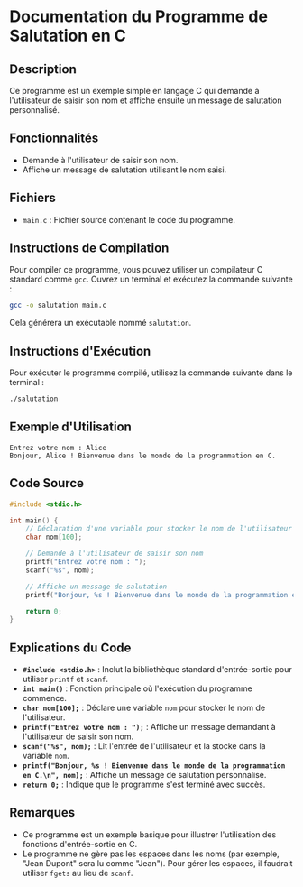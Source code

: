

# Documentation du Programme de Salutation en C

## Description

Ce programme est un exemple simple en langage C qui demande à l'utilisateur de saisir son nom et affiche ensuite un message de salutation personnalisé.

## Fonctionnalités

- Demande à l'utilisateur de saisir son nom.
- Affiche un message de salutation utilisant le nom saisi.

## Fichiers

- `main.c` : Fichier source contenant le code du programme.

## Instructions de Compilation

Pour compiler ce programme, vous pouvez utiliser un compilateur C standard comme `gcc`. Ouvrez un terminal et exécutez la commande suivante :

```bash
gcc -o salutation main.c
```

Cela générera un exécutable nommé `salutation`.

## Instructions d'Exécution

Pour exécuter le programme compilé, utilisez la commande suivante dans le terminal :

```bash
./salutation
```

## Exemple d'Utilisation

```
Entrez votre nom : Alice
Bonjour, Alice ! Bienvenue dans le monde de la programmation en C.
```

## Code Source

```c
#include <stdio.h>

int main() {
    // Déclaration d'une variable pour stocker le nom de l'utilisateur
    char nom[100];

    // Demande à l'utilisateur de saisir son nom
    printf("Entrez votre nom : ");
    scanf("%s", nom);

    // Affiche un message de salutation
    printf("Bonjour, %s ! Bienvenue dans le monde de la programmation en C.\n", nom);

    return 0;
}
```

## Explications du Code

- **`#include <stdio.h>`** : Inclut la bibliothèque standard d'entrée-sortie pour utiliser `printf` et `scanf`.
- **`int main()`** : Fonction principale où l'exécution du programme commence.
- **`char nom[100];`** : Déclare une variable `nom` pour stocker le nom de l'utilisateur.
- **`printf("Entrez votre nom : ");`** : Affiche un message demandant à l'utilisateur de saisir son nom.
- **`scanf("%s", nom);`** : Lit l'entrée de l'utilisateur et la stocke dans la variable `nom`.
- **`printf("Bonjour, %s ! Bienvenue dans le monde de la programmation en C.\n", nom);`** : Affiche un message de salutation personnalisé.
- **`return 0;`** : Indique que le programme s'est terminé avec succès.

## Remarques

- Ce programme est un exemple basique pour illustrer l'utilisation des fonctions d'entrée-sortie en C.
- Le programme ne gère pas les espaces dans les noms (par exemple, "Jean Dupont" sera lu comme "Jean"). Pour gérer les espaces, il faudrait utiliser `fgets` au lieu de `scanf`.
